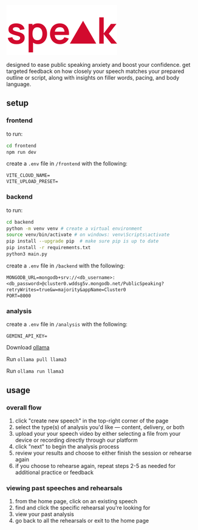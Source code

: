 ![speak logo](./frontend/src/assets/speak-full.svg)

designed to ease public speaking anxiety and boost your confidence. get targeted feedback on how closely your speech matches your prepared outline or script, along with insights on filler words, pacing, and body language.

## setup

### frontend

to run:

```bash
cd frontend
npm run dev
```

create a `.env` file in `/frontend` with the following:

```env
VITE_CLOUD_NAME=
VITE_UPLOAD_PRESET=
```

### backend

to run:

```bash
cd backend
python -m venv venv # create a virtual environment
source venv/bin/activate # on windows: venv\Scripts\activate
pip install --upgrade pip  # make sure pip is up to date
pip install -r requirements.txt
python3 main.py
```

create a `.env` file in `/backend` with the following:

```env
MONGODB_URL=mongodb+srv://<db_username>:<db_password>@cluster0.wddsg5v.mongodb.net/PublicSpeaking?retryWrites=true&w=majority&appName=Cluster0
PORT=8000
```

### analysis

create a `.env` file in `/analysis` with the following:

```env
GEMINI_API_KEY=
```

Download [ollama](https://ollama.com/download)

Run `ollama pull llama3`

Run `ollama run llama3`

## usage

### overall flow

1. click "create new speech" in the top-right corner of the page
2. select the type(s) of analysis you'd like — content, delivery, or both
3. upload your your speech video by either selecting a file from your device or recording directly through our platform
4. click "next" to begin the analysis process
5. review your results and choose to either finish the session or rehearse again
6. if you choose to rehearse again, repeat steps 2-5 as needed for additional practice or feedback

### viewing past speeches and rehearsals

1. from the home page, click on an existing speech
2. find and click the specific rehearsal you're looking for
3. view your past analysis
4. go back to all the rehearsals or exit to the home page
